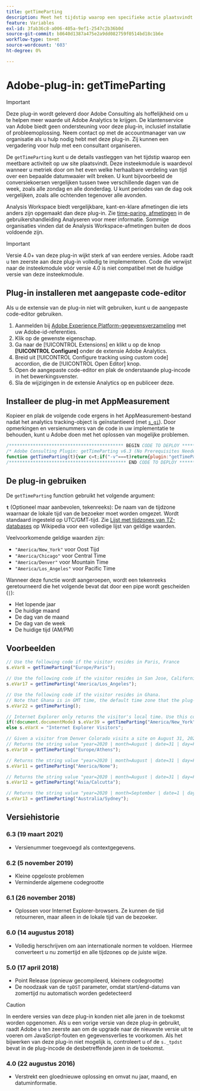 ```yaml
---
title: getTimeParting
description: Meet het tijdstip waarop een specifieke actie plaatsvindt.
feature: Variables
exl-id: 3fab36c8-a006-405a-9ef1-2547c2b36b0d
source-git-commit: b8640d1387a475e2a9dd082759f0514bd18c1b6e
workflow-type: tm+mt
source-wordcount: '603'
ht-degree: 0%

---
```


# Adobe-plug-in: getTimeParting

>[!IMPORTANT]
>
>Deze plug-in wordt geleverd door Adobe Consulting als hoffelijkheid om u te helpen meer waarde uit Adobe Analytics te krijgen. De klantenservice van Adobe biedt geen ondersteuning voor deze plug-in, inclusief installatie of probleemoplossing. Neem contact op met de accountmanager van uw organisatie als u hulp nodig hebt met deze plug-in. Zij kunnen een vergadering voor hulp met een consultant organiseren.

De `getTimeParting` kunt u de details vastleggen van het tijdstip waarop een meetbare activiteit op uw site plaatsvindt. Deze insteekmodule is waardevol wanneer u metriek door om het even welke herhaalbare verdeling van tijd over een bepaalde datumwaaier wilt breken. U kunt bijvoorbeeld de conversiekoersen vergelijken tussen twee verschillende dagen van de week, zoals alle zondag en alle donderdag. U kunt periodes van de dag ook vergelijken, zoals alle ochtenden tegenover alle avonden.

Analysis Workspace biedt vergelijkbare, kant-en-klare afmetingen die iets anders zijn opgemaakt dan deze plug-in. Zie [time-paring, afmetingen](/help/analyze/analysis-workspace/components/dimensions/time-parting-dimensions.md) in de gebruikershandleiding Analyseren voor meer informatie. Sommige organisaties vinden dat de Analysis Workspace-afmetingen buiten de doos voldoende zijn.

>[!IMPORTANT]
>
>Versie 4.0+ van deze plug-in wijkt sterk af van eerdere versies. Adobe raadt u ten zeerste aan deze plug-in volledig te implementeren. Code die verwijst naar de insteekmodule vóór versie 4.0 is niet compatibel met de huidige versie van deze insteekmodule.

<!--## Install the plug-in using the Web SDK or the Adobe Analytics extension

Adobe offers an extension that allows you to use most commonly-used plug-ins.

1. Log in to [Adobe Experience Platform Data Collection](https://experience.adobe.com/data-collection) using your AdobeID credentials.
1. Click the desired tag property.
1. Go to the [!UICONTROL Extensions] tab, then click on the [!UICONTROL Catalog] button
1. Install and publish the [!UICONTROL Common Analytics Plugins] extension
1. If you haven't already, create a rule labeled "Initialize Plug-ins" with the following configuration:
    * Condition: None
    * Event: Core – Library Loaded (Page Top)
1. Add an action to the above rule with the following configuration:
    * Extension: Common Analytics Plugins
    * Action Type: Initialize getTimeParting
1. Save and publish the changes to the rule.-->

## Plug-in installeren met aangepaste code-editor

Als u de extensie van de plug-in niet wilt gebruiken, kunt u de aangepaste code-editor gebruiken.

1. Aanmelden bij [Adobe Experience Platform-gegevensverzameling](https://experience.adobe.com/data-collection) met uw Adobe-id-referenties.
1. Klik op de gewenste eigenschap.
1. Ga naar de [!UICONTROL Extensions] en klikt u op de knop **[!UICONTROL Configure]** onder de extensie Adobe Analytics.
1. Breid uit [!UICONTROL Configure tracking using custom code] accordion, die de [!UICONTROL Open Editor] knop.
1. Open de aangepaste code-editor en plak de onderstaande plug-incode in het bewerkingsvenster.
1. Sla de wijzigingen in de extensie Analytics op en publiceer deze.

## Installeer de plug-in met AppMeasurement

Kopieer en plak de volgende code ergens in het AppMeasurement-bestand nadat het analytics tracking-object is geïnstantieerd (met [`s_gi`](../functions/s-gi.md)). Door opmerkingen en versienummers van de code in uw implementatie te behouden, kunt u Adobe doen met het oplossen van mogelijke problemen.

```js
/******************************************* BEGIN CODE TO DEPLOY *******************************************/
/* Adobe Consulting Plugin: getTimeParting v6.3 (No Prerequisites Needed) */
function getTimeParting(t){var c=t;if("-v"===t)return{plugin:"getTimeParting",version:"6.3"};a:{if("undefined"!==typeof window.s_c_il){var a=0;for(var b;a<window.s_c_il.length;a++)if(b=window.s_c_il[a],b._c&&"s_c"===b._c){a=b;break a}}a=void 0}"undefined"!==typeof a&&(a.contextData.getTimeParting="6.3");c=document.documentMode?void 0:c||"Etc/GMT";a=(new Date).toLocaleDateString("en-US",{timeZone:c,minute:"numeric",hour:"numeric",weekday:"long",day:"numeric",year:"numeric",month:"long"});a=/([a-zA-Z]+).*?([a-zA-Z]+).*?([0-9]+).*?([0-9]+)(.*?)([0-9])(.*)/.exec(a);return"year="+a[4]+" | month="+a[2]+" | date="+a[3]+" | day="+a[1]+" | time="+(a[6]+a[7])};
/******************************************** END CODE TO DEPLOY ********************************************/
```

## De plug-in gebruiken

De `getTimeParting` function gebruikt het volgende argument:

**`t`** (Optioneel maar aanbevolen, tekenreeks): De naam van de tijdzone waarnaar de lokale tijd van de bezoeker moet worden omgezet.  Wordt standaard ingesteld op UTC/GMT-tijd. Zie [Lijst met tijdzones van TZ-databases](https://en.wikipedia.org/wiki/List_of_tz_database_time_zones) op Wikipedia voor een volledige lijst van geldige waarden.

Veelvoorkomende geldige waarden zijn:

* `"America/New_York"` voor Oost Tijd
* `"America/Chicago"` voor Central Time
* `"America/Denver"` voor Mountain Time
* `"America/Los_Angeles"` voor Pacific Time

Wanneer deze functie wordt aangeroepen, wordt een tekenreeks geretourneerd die het volgende bevat dat door een pipe wordt gescheiden (`|`):

* Het lopende jaar
* De huidige maand
* De dag van de maand
* De dag van de week
* De huidige tijd (AM/PM)

## Voorbeelden

```js
// Use the following code if the visitor resides in Paris, France
s.eVar8 = getTimeParting("Europe/Paris");

// Use the following code if the visitor resides in San Jose, California
s.eVar17 = getTimeParting("America/Los_Angeles");

// Use the following code if the visitor resides in Ghana.
// Note that Ghana is in GMT time, the default time zone that the plug-in uses with no argument
s.eVar22 = getTimeParting();

// Internet Explorer only returns the visitor's local time. Use this conditional statement to accommodate IE visitors
if(!document.documentMode) s.eVar39 = getTimeParting("America/New_York");
else s.eVarX = "Internet Explorer Visitors";

// Given a visitor from Denver Colorado visits a site on August 31, 2020 at 9:15 AM
// Returns the string value "year=2020 | month=August | date=31 | day=Friday | time=6:15 PM"
s.eVar10 = getTimeParting("Europe/Athens");

// Returns the string value "year=2020 | month=August | date=31 | day=Friday | time=6:15 AM"
s.eVar11 = getTimeParting("America/Nome");

// Returns the string value "year=2020 | month=August | date=31 | day=Friday | time=8:45 PM"
s.eVar12 = getTimeParting("Asia/Calcutta");

// Returns the string value "year=2020 | month=September | date=1 | day=Saturday | time=1:15 AM"
s.eVar13 = getTimeParting("Australia/Sydney");
```

## Versiehistorie

### 6.3 (19 maart 2021)

* Versienummer toegevoegd als contextgegevens.

### 6.2 (5 november 2019)

* Kleine opgeloste problemen
* Verminderde algemene codegrootte

### 6.1 (26 november 2018)

* Oplossen voor Internet Explorer-browsers. Ze kunnen de tijd retourneren, maar alleen in de lokale tijd van de bezoeker.

### 6.0 (14 augustus 2018)

* Volledig herschrijven om aan internationale normen te voldoen. Hiermee converteert u nu zomertijd en alle tijdzones op de juiste wijze.

### 5.0 (17 april 2018)

* Point Release (opnieuw gecompileerd, kleinere codegrootte)
* De noodzaak van de `tpDST` parameter, omdat start/end-datums van zomertijd nu automatisch worden gedetecteerd

>[!CAUTION]
>
>In eerdere versies van deze plug-in konden niet alle jaren in de toekomst worden opgenomen. Als u een vorige versie van deze plug-in gebruikt, raadt Adobe u ten zeerste aan om de upgrade naar de nieuwste versie uit te voeren om JavaScript-fouten en gegevensverlies te voorkomen. Als het bijwerken van deze plug-in niet mogelijk is, controleert u of de `s._tpdst` bevat in de plug-incode de desbetreffende jaren in de toekomst.

### 4.0 (22 augustus 2016)

* Verstrekt een gloednieuwe oplossing en omvat nu jaar, maand, en datuminformatie.
